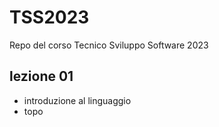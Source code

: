 # TSS2023
Repo del corso Tecnico Sviluppo Software 2023

## lezione 01

* introduzione al linguaggio
* topo

